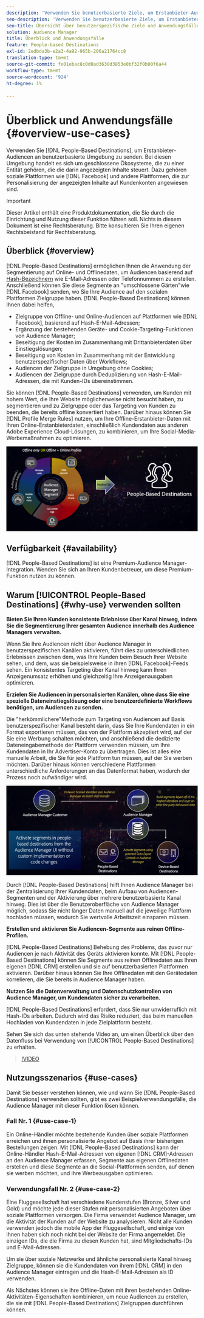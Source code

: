 ```yaml
---
description: 'Verwenden Sie benutzerbasierte Ziele, um Erstanbieter-Audiencen an benutzerbasierte Umgebung zu senden. Bei diesen Umgebung handelt es sich um geschlossene Ökosysteme, die zu einer Entität gehören, die die darin angezeigten Inhalte steuert. Dazu gehören soziale Plattformen wie Facebook und andere Plattformen, die zur Personalisierung der angezeigten Inhalte auf Kundenkonten angewiesen sind. '
seo-description: 'Verwenden Sie benutzerbasierte Ziele, um Erstanbieter-Audiencen an benutzerbasierte Umgebung zu senden. Bei diesen Umgebung handelt es sich um geschlossene Ökosysteme, die zu einer Entität gehören, die die darin angezeigten Inhalte steuert. Dazu gehören soziale Plattformen wie Facebook und andere Plattformen, die zur Personalisierung der angezeigten Inhalte auf Kundenkonten angewiesen sind.  '
seo-title: Übersicht über benutzerspezifische Ziele und Anwendungsfälle
solution: Audience Manager
title: Überblick und Anwendungsfälle
feature: People-based Destinations
exl-id: 2edbda3b-e2a3-4a92-965b-206a21764cc8
translation-type: tm+mt
source-git-commit: fe01ebac8c0d0ad3630d3853e0bf32f0b00f6a44
workflow-type: tm+mt
source-wordcount: '924'
ht-degree: 1%

---
```


# Überblick und Anwendungsfälle {#overview-use-cases}

Verwenden Sie [!DNL People-Based Destinations], um Erstanbieter-Audiencen an benutzerbasierte Umgebung zu senden. Bei diesen Umgebung handelt es sich um geschlossene Ökosysteme, die zu einer Entität gehören, die die darin angezeigten Inhalte steuert. Dazu gehören soziale Plattformen wie [!DNL Facebook] und andere Plattformen, die zur Personalisierung der angezeigten Inhalte auf Kundenkonten angewiesen sind.

>[!IMPORTANT]
>Dieser Artikel enthält eine Produktdokumentation, die Sie durch die Einrichtung und Nutzung dieser Funktion führen soll. Nichts in diesem Dokument ist eine Rechtsberatung. Bitte konsultieren Sie Ihren eigenen Rechtsbeistand für Rechtsberatung.

## Überblick {#overview}

[!DNL People-Based Destinations] ermöglichen Ihnen die Anwendung der Segmentierung auf Online- und Offlinedaten, um Audiencen basierend auf  [Hash-Bezeichnern](people-based-destinations-prerequisites.md#hashing-requirements) wie E-Mail-Adressen oder Telefonnummern zu erstellen. Anschließend können Sie diese Segmente an &quot;umschlossene Gärten&quot;wie [!DNL Facebook] senden, wo Sie Ihre Audience auf den sozialen Plattformen Zielgruppe haben. [!DNL People-Based Destinations] können Ihnen dabei helfen,

* Zielgruppe von Offline- und Online-Audiencen auf Plattformen wie [!DNL Facebook], basierend auf Hash-E-Mail-Adressen;
* Ergänzung der bestehenden Geräte- und Cookie-Targeting-Funktionen von Audience Manager;
* Beseitigung der Kosten im Zusammenhang mit Drittanbieterdaten über Einstiegslösungen;
* Beseitigung von Kosten im Zusammenhang mit der Entwicklung benutzerspezifischer Daten über Workflows;
* Audiencen der Zielgruppe in Umgebung ohne Cookies;
* Audiencen der Zielgruppe durch Deduplizierung von Hash-E-Mail-Adressen, die mit Kunden-IDs übereinstimmen.

Sie können [!DNL People-Based Destinations] verwenden, um Kunden mit hohem Wert, die Ihre Website möglicherweise nicht besucht haben, zu segmentieren und zu Zielgruppe oder das Targeting von Kunden zu beenden, die bereits offline konvertiert haben. Darüber hinaus können Sie [!DNL Profile Merge Rules] nutzen, um Ihre Offline-Erstanbieter-Daten mit Ihren Online-Erstanbieterdaten, einschließlich Kundendaten aus anderen Adobe Experience Cloud-Lösungen, zu kombinieren, um Ihre Social-Media-Werbemaßnahmen zu optimieren.

![pbd-overview](assets/pbd-overview.png)

## Verfügbarkeit {#availability}

[!DNL People-Based Destinations] ist eine Premium-Audience Manager-Integration. Wenden Sie sich an Ihren Kundenbetreuer, um diese Premium-Funktion nutzen zu können.

## Warum [!UICONTROL People-Based Destinations] {#why-use} verwenden sollten

**Bieten Sie Ihren Kunden konsistente Erlebnisse über Kanal hinweg, indem Sie die Segmentierung Ihrer gesamten Audience innerhalb des Audience Managers verwalten.**

Wenn Sie Ihre Audiencen nicht über Audience Manager in benutzerspezifischen Kanälen aktivieren, führt dies zu unterschiedlichen Erlebnissen zwischen dem, was Ihre Kunden beim Besuch Ihrer Website sehen, und dem, was sie beispielsweise in ihren [!DNL Facebook]-Feeds sehen. Ein konsistentes Targeting über Kanal hinweg kann Ihren Anzeigenumsatz erhöhen und gleichzeitig Ihre Anzeigenausgaben optimieren.

**Erzielen Sie Audiencen in personalisierten Kanälen, ohne dass Sie eine spezielle Dateneinstiegslösung oder eine benutzerdefinierte Workflows benötigen, um Audiencen zu senden.**

Die &quot;herkömmlichere&quot;Methode zum Targeting von Audiencen auf Basis benutzerspezifischer Kanal besteht darin, dass Sie Ihre Kundendaten in ein Format exportieren müssen, das von der Plattform akzeptiert wird, auf der Sie eine Werbung schalten möchten, und anschließend die dedizierte Dateneingabemethode der Plattform verwenden müssen, um Ihre Kundendaten in Ihr Advertiser-Konto zu übertragen. Dies ist alles eine manuelle Arbeit, die Sie für jede Plattform tun müssen, auf der Sie werben möchten. Darüber hinaus können verschiedene Plattformen unterschiedliche Anforderungen an das Datenformat haben, wodurch der Prozess noch aufwändiger wird.

![pbd-overview](assets/pbd-diagram.png)

Durch [!DNL People-Based Destinations] hilft Ihnen Audience Manager bei der Zentralisierung Ihrer Kundendaten, beim Aufbau von Audiencen-Segmenten und der Aktivierung über mehrere benutzerbasierte Kanal hinweg. Dies ist über die Benutzeroberfläche von Audience Manager möglich, sodass Sie nicht länger Daten manuell auf die jeweilige Plattform hochladen müssen, wodurch Sie wertvolle Arbeitszeit einsparen müssen.

**Erstellen und aktivieren Sie Audiencen-Segmente aus reinen Offline-Profilen.**

[!DNL People-Based Destinations] Behebung des Problems, das zuvor nur Audiencen je nach Aktivität des Geräts aktivieren konnte. Mit [!DNL People-Based Destinations] können Sie Segmente aus reinen Offlinedaten aus Ihren eigenen [!DNL CRM] erstellen und sie auf benutzerbasierten Plattformen aktivieren. Darüber hinaus können Sie Ihre Offlinedaten mit den Gerätedaten korrelieren, die Sie bereits in Audience Manager haben.

**Nutzen Sie die Datenverwaltung und Datenschutzkontrollen von Audience Manager, um Kundendaten sicher zu verarbeiten.**

[!DNL People-Based Destinations] erfordert, dass Sie nur unwiderruflich mit Hash-IDs arbeiten. Dadurch wird das Risiko reduziert, das beim manuellen Hochladen von Kundendaten in jede Zielplattform besteht.

Sehen Sie sich das unten stehende Video an, um einen Überblick über den Datenfluss bei Verwendung von [!UICONTROL People-Based Destinations] zu erhalten.

>[!VIDEO](https://video.tv.adobe.com/v/28968/)

## Nutzungsszenarios {#use-cases}

Damit Sie besser verstehen können, wie und wann Sie [!DNL People-Based Destinations] verwenden sollten, gibt es zwei Beispielverwendungsfälle, die Audience Manager mit dieser Funktion lösen können.

### Fall Nr. 1 {#use-case-1}

Ein Online-Händler möchte bestehende Kunden über soziale Plattformen erreichen und ihnen personalisierte Angebot auf Basis ihrer bisherigen Bestellungen zeigen. Mit [!DNL People-Based Destinations] kann der Online-Händler Hash-E-Mail-Adressen von eigenen [!DNL CRM]-Adressen an den Audience Manager erfassen, Segmente aus eigenen Offlinedaten erstellen und diese Segmente an die Social-Plattformen senden, auf denen sie werben möchten, und ihre Werbeausgaben optimieren.

### Verwendungsfall Nr. 2 {#use-case-2}

Eine Fluggesellschaft hat verschiedene Kundenstufen (Bronze, Silver und Gold) und möchte jede dieser Stufen mit personalisierten Angeboten über soziale Plattformen versorgen. Die Firma verwendet Audience Manager, um die Aktivität der Kunden auf der Website zu analysieren. Nicht alle Kunden verwenden jedoch die mobile App der Fluggesellschaft, und einige von ihnen haben sich noch nicht bei der Website der Firma angemeldet. Die einzigen IDs, die die Firma zu diesen Kunden hat, sind Mitgliedschafts-IDs und E-Mail-Adressen.

Um sie über soziale Netzwerke und ähnliche personalisierte Kanal hinweg Zielgruppe, können sie die Kundendaten von ihrem [!DNL CRM] in den Audience Manager eintragen und die Hash-E-Mail-Adressen als ID verwenden.

Als Nächstes können sie ihre Offline-Daten mit ihren bestehenden Online-Aktivitäten-Eigenschaften kombinieren, um neue Audiencen zu erstellen, die sie mit [!DNL People-Based Destinations] Zielgruppen durchführen können.
